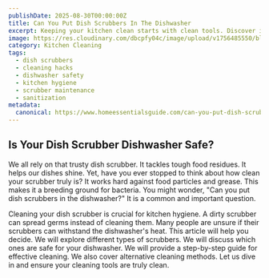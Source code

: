 ```yaml
---
publishDate: 2025-08-30T00:00:00Z
title: Can You Put Dish Scrubbers In The Dishwasher
excerpt: Keeping your kitchen clean starts with clean tools. Discover if you can put dish scrubbers in the dishwasher for effective sanitization and care.
image: https://res.cloudinary.com/dbcpfy04c/image/upload/v1756485550/blog_image_1756485550_bv34ob.webp
category: Kitchen Cleaning
tags:
  - dish scrubbers
  - cleaning hacks
  - dishwasher safety
  - kitchen hygiene
  - scrubber maintenance
  - sanitization
metadata:
  canonical: https://www.homeessentialsguide.com/can-you-put-dish-scrubbers-in-the-dishwasher
---
```


## Is Your Dish Scrubber Dishwasher Safe?

We all rely on that trusty dish scrubber. It tackles tough food residues. It helps our dishes shine. Yet, have you ever stopped to think about how clean your scrubber truly is? It works hard against food particles and grease. This makes it a breeding ground for bacteria. You might wonder, "Can you put dish scrubbers in the dishwasher?" It is a common and important question.

Cleaning your dish scrubber is crucial for kitchen hygiene. A dirty scrubber can spread germs instead of cleaning them. Many people are unsure if their scrubbers can withstand the dishwasher's heat. This article will help you decide. We will explore different types of scrubbers. We will discuss which ones are safe for your dishwasher. We will provide a step-by-step guide for effective cleaning. We also cover alternative cleaning methods. Let us dive in and ensure your cleaning tools are truly clean.

###